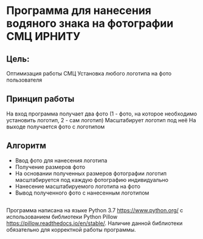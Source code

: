 # Программа для нанесения водяного знака на фотографии СМЦ ИРНИТУ 
## Цель: 
Оптимизация работы СМЦ
Установка любого логотипа на фото пользователя
## Принцип работы
На вход программа получает два фото (1 - фото, на которое необходимо установить логотип, 2 - сам логотип) 
Масштабирует логотип под неё
На выходе получается фото с логотипом
## Алгоритм
- Ввод фото для нанесения логотипа
- Получение размеров фото
- На основании полученных размеров фотографии логотип масштабируется под каждую фотографию индивидуально  
- Нанесение масштабируемого логотипа на фото
- Вывод полученного фото с нанесенным логотипом
## 
Программа написана на языке Python 3.7 https://www.python.org/ с использованием библиотеки Python Pillow https://pillow.readthedocs.io/en/stable/.
Наличие данной библиотеки обязательно для корректной работы программы.

